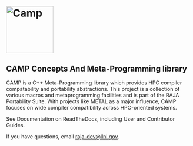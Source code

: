 # <img src="/share/raja/logo/camp2-gradient.png" width="128" valign="middle" alt="Camp"/>

## CAMP Concepts And Meta-Programming library

CAMP is a C++ Meta-Programming library which provides HPC compiler compatability
and portability abstractions. This project is a collection of various macros and 
metaprogramming facilities and is part of the RAJA Portability Suite. 
With projects like METAL as a major influence, CAMP focuses on wide compiler 
compatibility across HPC-oriented systems.

See Documentation on ReadTheDocs, including User and Contributor Guides.

If you have questions, email raja-dev@llnl.gov.

